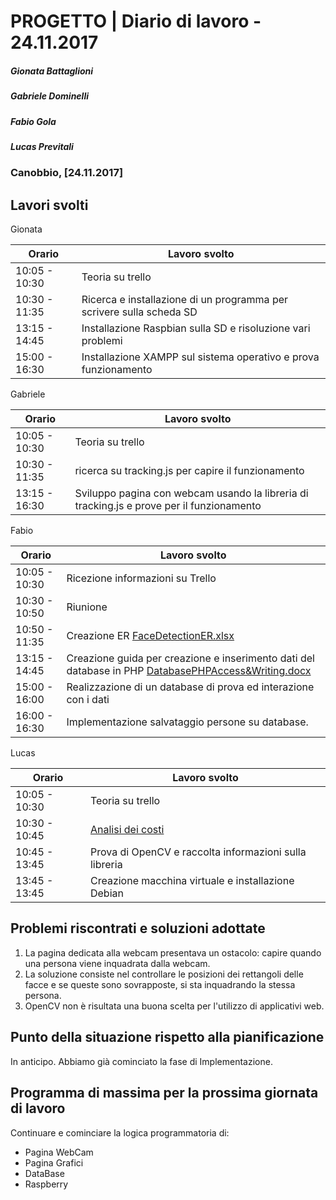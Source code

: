 # PROGETTO | Diario di lavoro - 24.11.2017
##### Gionata Battaglioni
##### Gabriele Dominelli
##### Fabio Gola
##### Lucas Previtali
### Canobbio, [24.11.2017]

## Lavori svolti
Gionata


|Orario        |Lavoro svolto                 |
|--------------|------------------------------|
|10:05 - 10:30 |Teoria su trello			        |
|10:30 - 11:35 |Ricerca e installazione di un programma per scrivere sulla scheda SD|                   
|13:15 - 14:45 |Installazione Raspbian sulla SD e risoluzione vari problemi|
|15:00 - 16:30 |Installazione XAMPP sul sistema operativo e prova funzionamento|

Gabriele

|Orario        |Lavoro svolto                 |
|--------------|------------------------------|
|10:05 - 10:30 |Teoria su trello			        |
|10:30 - 11:35 |ricerca su tracking.js per capire il funzionamento|                           
|13:15 - 16:30 |Sviluppo pagina con webcam usando la libreria di tracking.js e prove per il funzionamento|


Fabio

|Orario        |Lavoro svolto                 |
|--------------|------------------------------|
|10:05 - 10:30 |Ricezione informazioni su Trello						      |
|10:30 - 10:50 |Riunione						      |
|10:50 - 11:35 |Creazione ER [FaceDetectionER.xlsx](../FaceDetectionER.xlsx)|                           
|13:15 - 14:45 |Creazione guida per creazione e inserimento dati del database in PHP  [DatabasePHPAccess&Writing.docx](../DatabasePHPAccess&Writing.docx)|
|15:00 - 16:00 |Realizzazione di un database di prova ed interazione con i dati|
|16:00 - 16:30 |Implementazione salvataggio persone su database.|


Lucas


|Orario        |Lavoro svolto                 |
|--------------|------------------------------|
|10:05 - 10:30 |Teoria su trello			        |
|10:30 - 10:45 |[Analisi dei costi](../I3_COSTI_PROG2.md)|
|10:45 - 13:45 |Prova di OpenCV e raccolta informazioni sulla libreria|
|13:45 - 13:45 |Creazione macchina virtuale e installazione Debian|



##  Problemi riscontrati e soluzioni adottate
1. La pagina dedicata alla webcam presentava un ostacolo: capire quando una persona viene inquadrata dalla webcam.
2. La soluzione consiste nel controllare le posizioni dei rettangoli delle facce e se queste sono sovrapposte, si sta inquadrando la stessa persona.
1. OpenCV non è risultata una buona scelta per l'utilizzo di applicativi web.

##  Punto della situazione rispetto alla pianificazione
In anticipo. Abbiamo già cominciato la fase di Implementazione.

## Programma di massima per la prossima giornata di lavoro
Continuare e cominciare la logica programmatoria di:
- Pagina WebCam
- Pagina Grafici
- DataBase
- Raspberry

